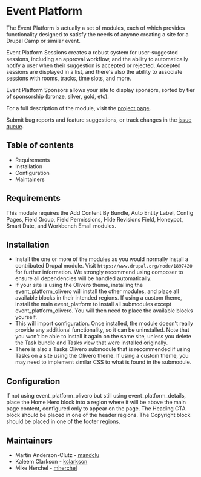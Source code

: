 # Event Platform

The Event Platform is actually a set of modules, each of which provides
functionality designed to satisfy the needs of anyone creating a site for
a Drupal Camp or similar event.

Event Platform Sessions creates a robust system for user-suggested sessions,
including an approval workflow, and the ability to automatically notify a user
when their suggestion is accepted or rejected. Accepted sessions are displayed
in a list, and there's also the ability to associate sessions with rooms, tracks,
time slots, and more.

Event Platform Sponsors allows your site to display sponsors, sorted by tier of
sponsorship (bronze, silver, gold, etc).

For a full description of the module, visit the
[project page](https://www.drupal.org/project/event_platform).

Submit bug reports and feature suggestions, or track changes in the
[issue queue](https://www.drupal.org/project/issues/event_platform).


## Table of contents

- Requirements
- Installation
- Configuration
- Maintainers


## Requirements

This module requires the Add Content By Bundle, Auto Entity Label, Config Pages,
Field Group, Field Permissions, Hide Revisions Field, Honeypot, Smart Date, and
Workbench Email modules.


## Installation

- Install the one or more of the modules as you would normally install a
  contributed Drupal module. Visit `https://www.drupal.org/node/1897420` for
  further information. We strongly recommend using composer to ensure all
  dependencies will be handled automatically.
- If your site is using the Olivero theme, installing the
  event_platform_olivero will install the other modules, and place all
  available blocks in their intended regions. If using a custom theme, install
  the main event_platform to install all submodules except
  event_platform_olivero. You will then need to place the available blocks
  yourself.
- This will import configuration. Once installed, the module doesn't really
  provide any additional functionality, so it can be uninstalled. Note that
  you won't be able to install it again on the same site, unless you delete the
  Task bundle and Tasks view that were installed originally.
- There is also a Tasks Olivero submodule that is recommended if using Tasks on
  a site using the Olivero theme. If using a custom theme, you may need to
  implement similar CSS to what is found in the submodule.


## Configuration

If not using event_platform_olivero but still using event_platform_details,
place the Home Hero block into a region where it will be above the main page
content, configured only to appear on the <front> page. The Heading CTA block
should be placed in one of the header regions. The Copyright block should be
placed in one of the footer regions.


## Maintainers

- Martin Anderson-Clutz - [mandclu](https://www.drupal.org/u/mandclu)
- Kaleem Clarkson - [kclarkson](https://www.drupal.org/u/kclarkson)
- Mike Herchel - [mherchel](https://www.drupal.org/u/mherchel)